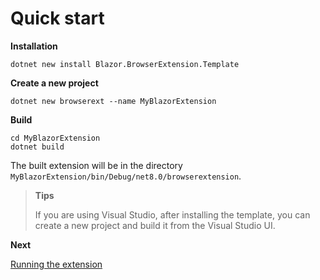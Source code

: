 # Quick start

**Installation**

```shell
dotnet new install Blazor.BrowserExtension.Template
```

**Create a new project**

```shell
dotnet new browserext --name MyBlazorExtension
```

**Build**

```shell
cd MyBlazorExtension
dotnet build
```

The built extension will be in the directory `MyBlazorExtension/bin/Debug/net8.0/browserextension`.

> **Tips**
>
> If you are using Visual Studio, after installing the template, you can create a new project and build it from the Visual Studio UI.

**Next**

[Running the extension](01_04_RunningAndDebugging.md)
